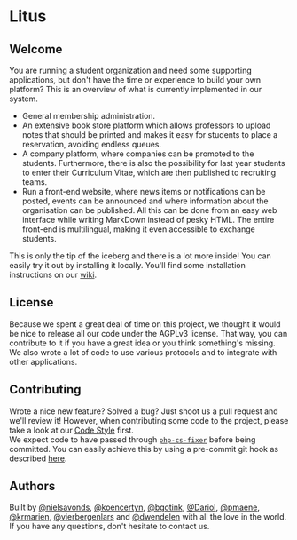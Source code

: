 Litus
======

## Welcome
You are running a student organization and need some supporting applications, but don't have the time or experience to build your own platform? This is an overview of what is currently implemented in our system.

* General membership administration.
* An extensive book store platform which allows professors to upload notes that should be printed and makes it easy for students to place a reservation, avoiding endless queues.
* A company platform, where companies can be promoted to the students. Furthermore, there is also the possibility for last year students to enter their Curriculum Vitae, which are then published to recruiting teams.
* Run a front-end website, where news items or notifications can be posted, events can be announced and where information about the organisation can be published. All this can be done from an easy web interface while writing MarkDown instead of pesky HTML. The entire front-end is multilingual, making it even accessible to exchange students.

This is only the tip of the iceberg and there is a lot more inside! You can easily try it out by installing it locally. You'll find some installation instructions on our [wiki](https://github.com/LitusProject/Litus/wiki).

## License
Because we spent a great deal of time on this project, we thought it would be nice to release all our code under the AGPLv3 license. That way, you can contribute to it if you have a great idea or you think something's missing. We also wrote a lot of code to use various protocols and to integrate with other applications.

## Contributing

Wrote a nice new feature? Solved a bug? Just shoot us a pull request and we'll review it! However, when contributing some code to the project, please take a look at our [Code Style](https://github.com/LitusProject/Litus/wiki/Style) first.  
We expect code to have passed through [`php-cs-fixer`](https://github.com/fabpot/PHP-CS-Fixer) before being committed. You can easily achieve this by using a pre-commit git hook as described [here](https://github.com/LitusProject/PhpCodeStyle/tree/master/Resources/git-hooks).

## Authors
Built by [@nielsavonds](https://github.com/nielsavonds), [@koencertyn](https://github.com/koencertyn), [@bgotink](https://github.com/bgotink), [@DarioI](https://github.com/DarioI), [@pmaene](https://github.com/pmaene), [@krmarien](https://github.com/krmarien), [@vierbergenlars](https://github.com/vierbergenlars) and [@dwendelen](https://github.com/dwendelen) with all the love in the world. If you have any questions, don't hesitate to contact us.
